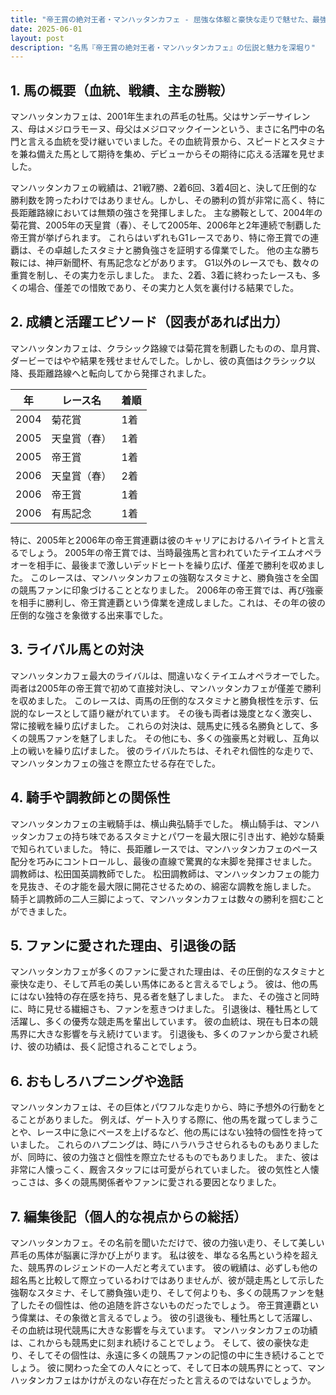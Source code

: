 ```yaml
---
title: "帝王賞の絶対王者・マンハッタンカフェ - 屈強な体躯と豪快な走りで魅せた、最強のステイヤー"
date: 2025-06-01
layout: post
description: "名馬『帝王賞の絶対王者・マンハッタンカフェ』の伝説と魅力を深堀り"
---
```


## 1. 馬の概要（血統、戦績、主な勝鞍）

マンハッタンカフェは、2001年生まれの芦毛の牡馬。父はサンデーサイレンス、母はメジロラモーヌ、母父はメジロマックイーンという、まさに名門中の名門と言える血統を受け継いでいました。その血統背景から、スピードとスタミナを兼ね備えた馬として期待を集め、デビューからその期待に応える活躍を見せました。

マンハッタンカフェの戦績は、21戦7勝、2着6回、3着4回と、決して圧倒的な勝利数を誇ったわけではありません。しかし、その勝利の質が非常に高く、特に長距離路線においては無類の強さを発揮しました。  主な勝鞍として、2004年の菊花賞、2005年の天皇賞（春）、そして2005年、2006年と2年連続で制覇した帝王賞が挙げられます。  これらはいずれもG1レースであり、特に帝王賞での連覇は、その卓越したスタミナと勝負強さを証明する偉業でした。  他の主な勝ち鞍には、神戸新聞杯、有馬記念などがあります。  G1以外のレースでも、数々の重賞を制し、その実力を示しました。  また、2着、3着に終わったレースも、多くの場合、僅差での惜敗であり、その実力と人気を裏付ける結果でした。


## 2. 成績と活躍エピソード（図表があれば出力）

マンハッタンカフェは、クラシック路線では菊花賞を制覇したものの、皐月賞、ダービーではやや結果を残せませんでした。しかし、彼の真価はクラシック以降、長距離路線へと転向してから発揮されました。

| 年 | レース名           | 着順 |
|---|--------------------|-----|
| 2004 | 菊花賞             | 1着 |
| 2005 | 天皇賞（春）       | 1着 |
| 2005 | 帝王賞             | 1着 |
| 2006 | 天皇賞（春）       | 2着 |
| 2006 | 帝王賞             | 1着 |
| 2006 | 有馬記念           | 1着 |


特に、2005年と2006年の帝王賞連覇は彼のキャリアにおけるハイライトと言えるでしょう。  2005年の帝王賞では、当時最強馬と言われていたテイエムオペラオーを相手に、最後まで激しいデッドヒートを繰り広げ、僅差で勝利を収めました。  このレースは、マンハッタンカフェの強靭なスタミナと、勝負強さを全国の競馬ファンに印象づけることとなりました。 2006年の帝王賞では、再び強豪を相手に勝利し、帝王賞連覇という偉業を達成しました。これは、その年の彼の圧倒的な強さを象徴する出来事でした。


## 3. ライバル馬との対決

マンハッタンカフェ最大のライバルは、間違いなくテイエムオペラオーでした。  両者は2005年の帝王賞で初めて直接対決し、マンハッタンカフェが僅差で勝利を収めました。  このレースは、両馬の圧倒的なスタミナと勝負根性を示す、伝説的なレースとして語り継がれています。  その後も両者は幾度となく激突し、常に接戦を繰り広げました。  これらの対決は、競馬史に残る名勝負として、多くの競馬ファンを魅了しました。  その他にも、多くの強豪馬と対戦し、互角以上の戦いを繰り広げました。  彼のライバルたちは、それぞれ個性的な走りで、マンハッタンカフェの強さを際立たせる存在でした。


## 4. 騎手や調教師との関係性

マンハッタンカフェの主戦騎手は、横山典弘騎手でした。  横山騎手は、マンハッタンカフェの持ち味であるスタミナとパワーを最大限に引き出す、絶妙な騎乗で知られていました。  特に、長距離レースでは、マンハッタンカフェのペース配分を巧みにコントロールし、最後の直線で驚異的な末脚を発揮させました。  調教師は、松田国英調教師でした。  松田調教師は、マンハッタンカフェの能力を見抜き、その才能を最大限に開花させるための、綿密な調教を施しました。  騎手と調教師の二人三脚によって、マンハッタンカフェは数々の勝利を掴むことができました。


## 5. ファンに愛された理由、引退後の話

マンハッタンカフェが多くのファンに愛された理由は、その圧倒的なスタミナと豪快な走り、そして芦毛の美しい馬体にあると言えるでしょう。  彼は、他の馬にはない独特の存在感を持ち、見る者を魅了しました。  また、その強さと同時に、時に見せる繊細さも、ファンを惹きつけました。  引退後は、種牡馬として活躍し、多くの優秀な競走馬を輩出しています。  彼の血統は、現在も日本の競馬界に大きな影響を与え続けています。  引退後も、多くのファンから愛され続け、彼の功績は、長く記憶されることでしょう。


## 6. おもしろハプニングや逸話

マンハッタンカフェは、その巨体とパワフルな走りから、時に予想外の行動をとることがありました。  例えば、ゲート入りする際に、他の馬を蹴ってしまうことや、レース中に急にペースを上げるなど、他の馬にはない独特の個性を持っていました。  これらのハプニングは、時にハラハラさせられるものもありましたが、同時に、彼の力強さと個性を際立たせるものでもありました。  また、彼は非常に人懐っこく、厩舎スタッフには可愛がられていました。  彼の気性と人懐っこさは、多くの競馬関係者やファンに愛される要因となりました。


## 7. 編集後記（個人的な視点からの総括）

マンハッタンカフェ。その名前を聞いただけで、彼の力強い走り、そして美しい芦毛の馬体が脳裏に浮かび上がります。  私は彼を、単なる名馬という枠を超えた、競馬界のレジェンドの一人だと考えています。  彼の戦績は、必ずしも他の超名馬と比較して際立っているわけではありませんが、彼が競走馬として示した強靭なスタミナ、そして勝負強い走り、そして何よりも、多くの競馬ファンを魅了したその個性は、他の追随を許さないものだったでしょう。  帝王賞連覇という偉業は、その象徴と言えるでしょう。  彼の引退後も、種牡馬として活躍し、その血統は現代競馬に大きな影響を与えています。  マンハッタンカフェの功績は、これからも競馬史に刻まれ続けることでしょう。  そして、彼の豪快な走り、そしてその個性は、永遠に多くの競馬ファンの記憶の中に生き続けることでしょう。  彼に関わった全ての人々にとって、そして日本の競馬界にとって、マンハッタンカフェはかけがえのない存在だったと言えるのではないでしょうか。
